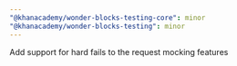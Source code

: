 ```yaml
---
"@khanacademy/wonder-blocks-testing-core": minor
"@khanacademy/wonder-blocks-testing": minor
---
```


Add support for hard fails to the request mocking features
